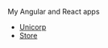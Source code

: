 My Angular and React apps
<ul>
	<li><a href="https://almalib.github.io/unicorp/">Unicorp</a></li>
	<li><a href="https://almalib.github.io/store/">Store</a></li>
</ul>
    
